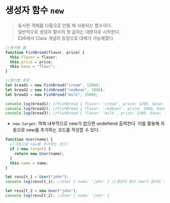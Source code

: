 # 생성자 함수 `new`

> 유사한 객체를 다중으로 만들 때 사용되는 함수이다.  
> 일반적으로 생성자 함수의 첫 글자는 대문자로 시작한다.  
> ES6에서 Class 개념의 등장으로 대체가 가능해졌다.

```javascript
//붕어빵 틀
function FishBread(flavor, price) {
  this.flavor = flavor;
  this.price = price;
  this.base = "flour";
}

//붕어빵 종류
let bread1 = new FishBread("cream", 1200);
let bread2 = new FishBread("redbean", 1000);
let bread3 = new FishBread("milk", 1500);

console.log(bread1); //FishBread { flavor: 'cream', price: 1200, base: 'flour' }
console.log(bread2); //FishBread { flavor: 'redbean', price: 1000, base: 'flour' }
console.log(bread3); //FishBread { flavor: 'milk', price: 1500, base: 'flour' }
```

- `new.target`: 객체 내부적으로 new가 없으면 undefiend 출력한다. 이를 활용해 자동으로 new를 추가하는 코드를 작성할 수 있다.

```javascript
function User(name) {
  //자동으로 new를 추가하는 코드!
  if (!new.target) {
    return new User(name);
  }
  this.name = name;
}

let result_1 = User("john");
console.log(result_1); //User { name: 'john' } //생성자 함수 new가 없어도 제대로 출력된다.

let result_2 = new User("john");
console.log(result_2); //User { name: 'john' }
```

